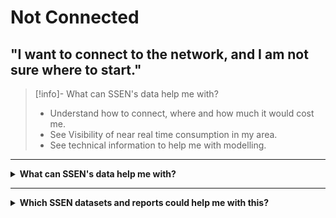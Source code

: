 # Not Connected
## "I want to connect to the network, and I am not sure where to start."

> [!info]- What can SSEN's data help me with?
>  * Understand how to connect, where and how much it would cost me.
>  * See Visibility of near real time consumption in my area.
>  * See technical information to help me with modelling. 

---

<details>
  <summary> <b>What can SSEN's data help me with?</b></summary>
  
  | **Local Authority** | **Domestic Customer** | **Commercial Business** |
  | :-----------------: | :-------------------: | :---------------------: |
  | Cllr. Walker is the Chairman of Shellworth County Council. He wants his Council to make a positive contribution to net zero. | Kate invested in solar panels on her property when the Feed in Tariff was at its height. She has since installed a battery to store the power she generates. | Claire works for national home builder, ‘Harvey Homes’ as a Utilities Planner. She needs to understand the potential problems for connecting new homes to the grid well in advance. |

 | **Battery Storage Owner** | **Distribution Generation Customer** | **Large Energy User** |
  | :-----------------: | :-------------------: | :---------------------: |
  | John’s business is installing batteries of different sizes on both the distribution and transmission networks. | Carla is a solar farm owner and operator. She wants to expand her current solar farm and build an investment plan for new projects. | Keith operates a manufacturing plant that consumes large amounts of electricity which can vary significantly throughout the day. |
  
</details>

---

<details>
  <summary> <b>Which SSEN datasets and reports could help me with this?</b> </summary>
  
  | **Dataset** | **Description** |
  | :-------- | :------------ |
  | [Long Term Development Statement (LTDS)](https://www.ssen.co.uk/our-services/tools-and-maps/long-term-development-statements-ltds/) | Provides information for anyone connecting to our distribution system at extra high voltage (EHV) level (including HV busbar of primary substations). It is designed to help to identify and evaluate opportunities for entering into arrangements with us relating to use of system or connection. |
  | [Network Development Reports](https://www.ssen.co.uk/our-services/network-capacity-information/)  | SHEPD and SEPD reports that set out our longer-term network development plans. |
  | [DNOA Methodology](https://www.ssen.co.uk/about-ssen/dso/whole-system/our-strategic-network-planning-process/) | Our Distribution Network Options Assessment methodology outlines our decisions on where to invest in network infrastructure or procure flexibility to meet future capacity needs in the longer term. | 
  | [Near Real Time Data Access (NERDA)](https://www.ssen.co.uk/our-services/tools-and-maps/near-real-time-data-access-nerda-portal/) | A tool which makes the most granular data on our network, from the higher voltages, down to the low voltage network, available to anyone in near real-time. Our Open Data licence obligation means anyone can access NeRDA, and see visualization of our network data via maps, dashboards, downloading datasets and can even connect directly via an API (machine to machine) to automate the data streams into their own internal systems. |
  | [Load Model](https://data.ssen.co.uk/@ssen-distribution/transformer-load-model) | A machine learning product which estimates half-hourly annual demand profile for each household based on a series of demographic, geographic and heating type factors. To enable us to estimate capacity on the electricity network while protecting individual customers data privacy, modelled data is used and aggregated up the network’s hierarchy based on the combinations of customers associated with each asset. network's is supplemented with the forward Distribution Future Energy Scenarios (DFES) which highlight the expected impact of low carbon technology on the network (LCT) such as heat-pumps or electricity vehicles |
  | [Generation Availability and Contracted Demand Map](https://network-maps.ssen.co.uk/) | Provides an indication of the networks capability to connect large-scale developments to major substations. Accompanying the map, the heat map spreadsheets for both of our network regions provides Grid Supply Point (GSP) details, GSP and substation transformer ratings, fault level information, and contracted and quoted generation projects at each GSP.
  | [Embedded Capacity Register (ECR)](https://data.ssen.co.uk/@ssen-distribution/embedded_capacity_register) | Developed to provide better information to electricity network stakeholders on connected resources and network requirements. Each Distribution Network Operator (DNO) will host a register which will provide accessible information at a local and national level. The register uses a format agreed through the Energy Networks Association’s Open Networks project, an industry initiative aimed at transforming the operation of energy networks and delivering a smart grid. Our register provides information on generation and storage resources (>=50kW) that are connected, or accepted to connect, to the electricity distribution networks owned and operated by us and it will be updated on a monthly basis. The register also includes information on the flexibility services that are being provided by connected resources, assisting to control or schedule demand and/or generation to reduce network constraints.
  | Network Locational Data | SSEN Distribution has reviewed provided access to shape file data containing geographical position and attribution of the electricity network covering the SEPD and SHEPD DNO areas. This data is provided through various tools to ensure the integrity and security of our network locational data. We have provided access to Electric Office Web Portal for Independent Connection Providers to view, query and print map-based GIS Data. We provide extracts and daily updates of our Network to LSBuD for safe dig purposes. And we have worked with UK Government and Scottish Government on providing data for the NUAR and VAULT.







</details>

